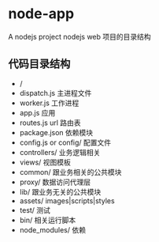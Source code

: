 # node-app

A nodejs project
nodejs web 项目的目录结构

## 代码目录结构

- /
- dispatch.js 主进程文件
- worker.js 工作进程
- app.js 应用
- routes.js url 路由表
- package.json 依赖模块
- config.js or config/ 配置文件
- controllers/ 业务逻辑相关
- views/ 视图模板
- common/ 跟业务相关的公共模块
- proxy/ 数据访问代理层
- lib/ 跟业务无关的公共模块
- assets/ images|scripts|styles
- test/ 测试
- bin/ 相关运行脚本
- node_modules/ 依赖
